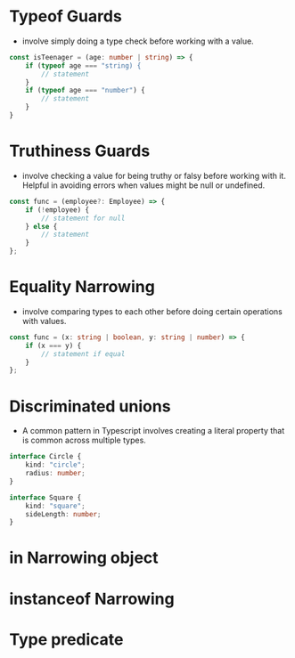 # Typeof Guards

-   involve simply doing a type check before working with a value.

```ts
const isTeenager = (age: number | string) => {
	if (typeof age === "string) {
		// statement
	}
	if (typeof age === "number") {
		// statement
	}
}
```

# Truthiness Guards

-   involve checking a value for being truthy or falsy before working with it. Helpful in avoiding errors when values might be null or undefined.

```ts
const func = (employee?: Employee) => {
    if (!employee) {
        // statement for null
    } else {
        // statement
    }
};
```

# Equality Narrowing

-   involve comparing types to each other before doing certain operations with values.

```ts
const func = (x: string | boolean, y: string | number) => {
    if (x === y) {
        // statement if equal
    }
};
```

# Discriminated unions

-   A common pattern in Typescript involves creating a literal property that is common across multiple types.

```ts
interface Circle {
    kind: "circle";
    radius: number;
}

interface Square {
    kind: "square";
    sideLength: number;
}
```

# in Narrowing object

# instanceof Narrowing

# Type predicate
